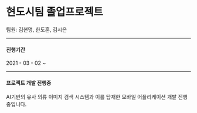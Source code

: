 # 현도시팀 졸업프로젝트

팀원: 김현명, 한도훈, 김시은

***

#### 진행기간

2021 - 03 - 02 ~ 

***

#### 프로젝트 개발 진행중

AI기반의 유사 의류 이미지 검색 시스템과 이를 탑재한 모바일 어플리케이션 개발 진행중입니다.

